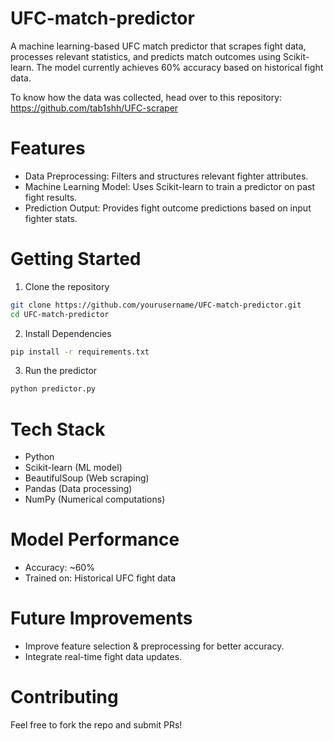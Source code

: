 # UFC-match-predictor
A machine learning-based UFC match predictor that scrapes fight data, processes relevant statistics, and predicts match outcomes using Scikit-learn. 
The model currently achieves 60% accuracy based on historical fight data.

To know how the data was collected, head over to this repository: https://github.com/tab1shh/UFC-scraper

# Features
- Data Preprocessing: Filters and structures relevant fighter attributes.
- Machine Learning Model: Uses Scikit-learn to train a predictor on past fight results.
- Prediction Output: Provides fight outcome predictions based on input fighter stats.

# Getting Started
1. Clone the repository
```bash
git clone https://github.com/yourusername/UFC-match-predictor.git
cd UFC-match-predictor
```

2. Install Dependencies
```bash
pip install -r requirements.txt
```

3. Run the predictor
```bash
python predictor.py
```

# Tech Stack
- Python
- Scikit-learn (ML model)
- BeautifulSoup (Web scraping)
- Pandas (Data processing)
- NumPy (Numerical computations)

# Model Performance
- Accuracy: ~60%
- Trained on: Historical UFC fight data

# Future Improvements
- Improve feature selection & preprocessing for better accuracy.
- Integrate real-time fight data updates.

# Contributing 
Feel free to fork the repo and submit PRs!